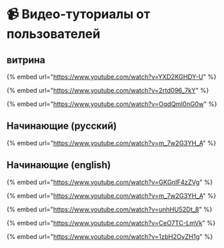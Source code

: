 # 📹 Видео-туториалы от пользователей

## витрина

{% embed url="https://www.youtube.com/watch?v=YXD2KGHDY-U" %}

{% embed url="https://www.youtube.com/watch?v=2rtd096_7kY" %}

{% embed url="https://www.youtube.com/watch?v=OqdQmI0nG0w" %}

## Начинающие (русский)

{% embed url="https://www.youtube.com/watch?v=m_7w2G3YH_A" %}

## Начинающие (english)

{% embed url="https://www.youtube.com/watch?v=GKGnlF4zZVg" %}

{% embed url="https://www.youtube.com/watch?v=m_7w2G3YH_A" %}

{% embed url="https://www.youtube.com/watch?v=unhHU52Dt_8" %}

{% embed url="https://www.youtube.com/watch?v=CeO7TC-LmVk" %}

{% embed url="https://www.youtube.com/watch?v=1zbH2OyZH1g" %}
